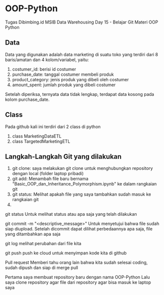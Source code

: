 # OOP-Python
Tugas Dibimbing.id MSIB Data Warehousing Day 15 - Belajar Git Materi OOP Python 

## Data
Data yang digunakan adalah data marketing di suatu toko yang terdiri dari 8 baris/amatan dan 4 kolom/variabel, yaitu:
1. costumer_id: berisi id costumer
2. purchase_date: tanggal costumer membeli produk
3. product_category: jenis produk yang dibeli oleh costumer
4. amount_spent: jumlah produk yang dibeli costumer

Setelah diperiksa, ternyata data tidak lengkap, terdapat data kosong pada kolom purchase_date.

## Class
Pada github kali ini terdiri dari 2 class di python
1. class MarketingDataETL
2. class TargetedMarketingETL

## Langkah-Langkah Git yang dilakukan
1. git clone: saya melakukan git clone untuk menghubungkan repository dengan local (folder laptop pribadi)
2. git add: Menambah file baru bernama "Basic_OOP_dan_Inheritance_Polymorphism.ipynb" ke dalam rangkaian git
3. git status: Melihat apakah file yang saya tambahkan sudah masuk ke rangkaian git
4. 

git status 
Untuk melihat status atau apa saja yang telah dilakukan

git commit -m "<descriptive_message>"
Untuk menyetujui bahwa file sudah siap diupload. Setelah dicommit dapat dilihat perbedaannya apa saja, file yang ditambahkan apa saja

git log
melihat perubahan dari file kita

git push
push ke cloud untuk menyimpan kode kita di github

Pull request
Memberi tahu orang lain bahwa kita sudah selesai coding, sudah dipush dan siap di merge pull






Pertama saya membuat repository baru dengan nama OOP-Python
Lalu saya clone repository agar file dari repository agar bisa masuk ke laptop saya
